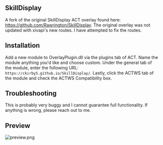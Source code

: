 ## SkillDisplay
A fork of the original SkillDisplay ACT overlay found here: https://github.com/Rawrington/SkillDisplay.  The original overlay was not updated with xivapi's new routes.  I have attempted to fix the routes.

## Installation
Add a new module to OverlayPlugin.dll via the plugins tab of ACT.  Name the module anything you'd like and choose custom.  Under the general tab of the module, enter the following URL:
`https://ckirby5.github.io/SkillDisplay/`.  Lastly, click the ACTWS tab of the module and check the ACTWS Compatibility box.

## Troubleshooting
This is probably very buggy and I cannot guarantee full functionality.  If anything is wrong, please reach out to me.


## Preview
![preview.png](./images/preview.png)
